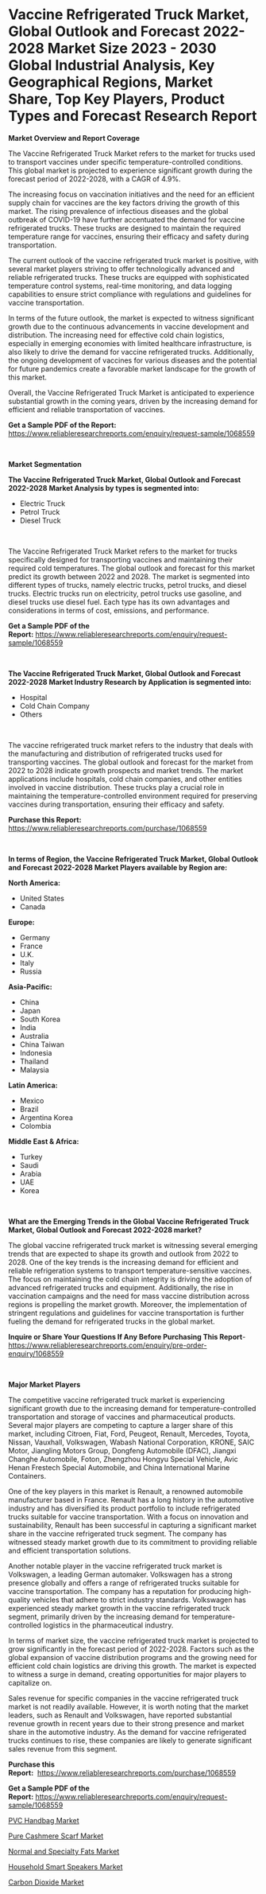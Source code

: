 <p><h1>Vaccine Refrigerated Truck Market, Global Outlook and Forecast 2022-2028 Market Size 2023 - 2030 Global Industrial Analysis, Key Geographical Regions, Market Share, Top Key Players, Product Types and Forecast Research Report</h1></p><p><strong>Market Overview and Report Coverage</strong></p>
<p><p>The Vaccine Refrigerated Truck Market refers to the market for trucks used to transport vaccines under specific temperature-controlled conditions. This global market is projected to experience significant growth during the forecast period of 2022-2028, with a CAGR of 4.9%.</p><p>The increasing focus on vaccination initiatives and the need for an efficient supply chain for vaccines are the key factors driving the growth of this market. The rising prevalence of infectious diseases and the global outbreak of COVID-19 have further accentuated the demand for vaccine refrigerated trucks. These trucks are designed to maintain the required temperature range for vaccines, ensuring their efficacy and safety during transportation.</p><p>The current outlook of the vaccine refrigerated truck market is positive, with several market players striving to offer technologically advanced and reliable refrigerated trucks. These trucks are equipped with sophisticated temperature control systems, real-time monitoring, and data logging capabilities to ensure strict compliance with regulations and guidelines for vaccine transportation.</p><p>In terms of the future outlook, the market is expected to witness significant growth due to the continuous advancements in vaccine development and distribution. The increasing need for effective cold chain logistics, especially in emerging economies with limited healthcare infrastructure, is also likely to drive the demand for vaccine refrigerated trucks. Additionally, the ongoing development of vaccines for various diseases and the potential for future pandemics create a favorable market landscape for the growth of this market.</p><p>Overall, the Vaccine Refrigerated Truck Market is anticipated to experience substantial growth in the coming years, driven by the increasing demand for efficient and reliable transportation of vaccines.</p></p>
<p><strong>Get a Sample PDF of the Report:</strong> <a href="https://www.reliableresearchreports.com/enquiry/request-sample/1068559">https://www.reliableresearchreports.com/enquiry/request-sample/1068559</a></p>
<p>&nbsp;</p>
<p><strong>Market Segmentation</strong></p>
<p><strong>The Vaccine Refrigerated Truck Market, Global Outlook and Forecast 2022-2028 Market Analysis by types is segmented into:</strong></p>
<p><ul><li>Electric Truck</li><li>Petrol Truck</li><li>Diesel Truck</li></ul></p>
<p>&nbsp;</p>
<p><p>The Vaccine Refrigerated Truck Market refers to the market for trucks specifically designed for transporting vaccines and maintaining their required cold temperatures. The global outlook and forecast for this market predict its growth between 2022 and 2028. The market is segmented into different types of trucks, namely electric trucks, petrol trucks, and diesel trucks. Electric trucks run on electricity, petrol trucks use gasoline, and diesel trucks use diesel fuel. Each type has its own advantages and considerations in terms of cost, emissions, and performance.</p></p>
<p><strong>Get a Sample PDF of the Report:</strong>&nbsp;<a href="https://www.reliableresearchreports.com/enquiry/request-sample/1068559">https://www.reliableresearchreports.com/enquiry/request-sample/1068559</a></p>
<p>&nbsp;</p>
<p><strong>The Vaccine Refrigerated Truck Market, Global Outlook and Forecast 2022-2028 Market Industry Research by Application is segmented into:</strong></p>
<p><ul><li>Hospital</li><li>Cold Chain Company</li><li>Others</li></ul></p>
<p>&nbsp;</p>
<p><p>The vaccine refrigerated truck market refers to the industry that deals with the manufacturing and distribution of refrigerated trucks used for transporting vaccines. The global outlook and forecast for the market from 2022 to 2028 indicate growth prospects and market trends. The market applications include hospitals, cold chain companies, and other entities involved in vaccine distribution. These trucks play a crucial role in maintaining the temperature-controlled environment required for preserving vaccines during transportation, ensuring their efficacy and safety.</p></p>
<p><strong>Purchase this Report:</strong>&nbsp; <a href="https://www.reliableresearchreports.com/purchase/1068559">https://www.reliableresearchreports.com/purchase/1068559</a></p>
<p>&nbsp;</p>
<p><strong>In terms of Region, the Vaccine Refrigerated Truck Market, Global Outlook and Forecast 2022-2028 Market Players available by Region are:</strong></p>
<p>
    <p> <strong> North America: </strong>
        <ul>
            <li>United States</li>
            <li>Canada</li>
        </ul>
        </p> 
    <p> <strong> Europe: </strong>
        <ul>
            <li>Germany</li>
            <li>France</li>
            <li>U.K.</li>
            <li>Italy</li>
            <li>Russia</li>
        </ul>
        </p> 
    <p> <strong> Asia-Pacific: </strong>
        <ul>
            <li>China</li>
            <li>Japan</li>
            <li>South Korea</li>
            <li>India</li>
            <li>Australia</li>
            <li>China Taiwan</li>
            <li>Indonesia</li>
            <li>Thailand</li>
            <li>Malaysia</li>
        </ul>
        </p> 
    <p> <strong> Latin America: </strong>
        <ul>
            <li>Mexico</li>
            <li>Brazil</li>
            <li>Argentina Korea</li>
            <li>Colombia</li>
        </ul>
        </p> 
    <p> <strong> Middle East & Africa: </strong>
        <ul>
            <li>Turkey</li>
            <li>Saudi</li>
            <li>Arabia</li>
            <li>UAE</li>
            <li>Korea</li>
        </ul>
    </p>
    </p>
<p>&nbsp;</p>
<p><strong>What are the Emerging Trends in the Global Vaccine Refrigerated Truck Market, Global Outlook and Forecast 2022-2028 market?</strong></p>
<p><p>The global vaccine refrigerated truck market is witnessing several emerging trends that are expected to shape its growth and outlook from 2022 to 2028. One of the key trends is the increasing demand for efficient and reliable refrigeration systems to transport temperature-sensitive vaccines. The focus on maintaining the cold chain integrity is driving the adoption of advanced refrigerated trucks and equipment. Additionally, the rise in vaccination campaigns and the need for mass vaccine distribution across regions is propelling the market growth. Moreover, the implementation of stringent regulations and guidelines for vaccine transportation is further fueling the demand for refrigerated trucks in the global market.</p></p>
<p><strong>Inquire or Share Your Questions If Any Before Purchasing This Report</strong>- <a href="https://www.reliableresearchreports.com/enquiry/pre-order-enquiry/1068559">https://www.reliableresearchreports.com/enquiry/pre-order-enquiry/1068559</a></p>
<p>&nbsp;</p>
<p><strong>Major Market Players</strong></p>
<p><p>The competitive vaccine refrigerated truck market is experiencing significant growth due to the increasing demand for temperature-controlled transportation and storage of vaccines and pharmaceutical products. Several major players are competing to capture a larger share of this market, including Citroen, Fiat, Ford, Peugeot, Renault, Mercedes, Toyota, Nissan, Vauxhall, Volkswagen, Wabash National Corporation, KRONE, SAIC Motor, Jiangling Motors Group, Dongfeng Automobile (DFAC), Jiangxi Changhe Automobile, Foton, Zhengzhou Hongyu Special Vehicle, Avic Henan Frestech Special Automobile, and China International Marine Containers.</p><p>One of the key players in this market is Renault, a renowned automobile manufacturer based in France. Renault has a long history in the automotive industry and has diversified its product portfolio to include refrigerated trucks suitable for vaccine transportation. With a focus on innovation and sustainability, Renault has been successful in capturing a significant market share in the vaccine refrigerated truck segment. The company has witnessed steady market growth due to its commitment to providing reliable and efficient transportation solutions.</p><p>Another notable player in the vaccine refrigerated truck market is Volkswagen, a leading German automaker. Volkswagen has a strong presence globally and offers a range of refrigerated trucks suitable for vaccine transportation. The company has a reputation for producing high-quality vehicles that adhere to strict industry standards. Volkswagen has experienced steady market growth in the vaccine refrigerated truck segment, primarily driven by the increasing demand for temperature-controlled logistics in the pharmaceutical industry.</p><p>In terms of market size, the vaccine refrigerated truck market is projected to grow significantly in the forecast period of 2022-2028. Factors such as the global expansion of vaccine distribution programs and the growing need for efficient cold chain logistics are driving this growth. The market is expected to witness a surge in demand, creating opportunities for major players to capitalize on. </p><p>Sales revenue for specific companies in the vaccine refrigerated truck market is not readily available. However, it is worth noting that the market leaders, such as Renault and Volkswagen, have reported substantial revenue growth in recent years due to their strong presence and market share in the automotive industry. As the demand for vaccine refrigerated trucks continues to rise, these companies are likely to generate significant sales revenue from this segment.</p></p>
<p><strong>Purchase this Report:</strong>&nbsp;&nbsp;<a href="https://www.reliableresearchreports.com/purchase/1068559">https://www.reliableresearchreports.com/purchase/1068559</a></p>
<p></p>
<p><strong>Get a Sample PDF of the Report:</strong>&nbsp;<a href="https://www.reliableresearchreports.com/enquiry/request-sample/1068559">https://www.reliableresearchreports.com/enquiry/request-sample/1068559</a></p>
<p><p><a href="https://www.linkedin.com/pulse/pvc-handbag-market-insights-players-forecast-till-2030-lyfresearch-mmlte/">PVC Handbag Market</a></p><p><a href="https://www.linkedin.com/pulse/pure-cashmere-scarf-market-research-report-provides-thorough-p6vee/">Pure Cashmere Scarf Market</a></p><p><a href="https://www.reportprime.com/normal-and-specialty-fats-r6588">Normal and Specialty Fats Market</a></p><p><a href="https://www.reportprime.com/household-smart-speakers-r3243">Household Smart Speakers Market</a></p><p><a href="https://medium.com/@vilmalittel/carbon-dioxide-market-size-growth-forecast-2023-2030-92d11b541243">Carbon Dioxide Market</a></p></p>